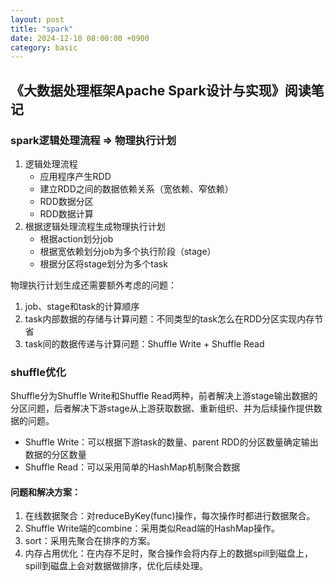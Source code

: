 ```yaml
---
layout: post
title: "spark"
date: 2024-12-10 08:00:00 +0900
category: basic
---
```


## 《大数据处理框架Apache Spark设计与实现》阅读笔记

### spark逻辑处理流程 => 物理执行计划

1. 逻辑处理流程
    * 应用程序产生RDD
    * 建立RDD之间的数据依赖关系（宽依赖、窄依赖）
    * RDD数据分区
    * RDD数据计算
2. 根据逻辑处理流程生成物理执行计划
    * 根据action划分job
    * 根据宽依赖划分job为多个执行阶段（stage）
    * 根据分区将stage划分为多个task

物理执行计划生成还需要额外考虑的问题：

1. job、stage和task的计算顺序
2. task内部数据的存储与计算问题：不同类型的task怎么在RDD分区实现内存节省
3. task间的数据传递与计算问题：Shuffle Write + Shuffle Read

### shuffle优化

Shuffle分为Shuffle Write和Shuffle Read两种，前者解决上游stage输出数据的分区问题，后者解决下游stage从上游获取数据、重新组织、并为后续操作提供数据的问题。

* Shuffle Write：可以根据下游task的数量、parent RDD的分区数量确定输出数据的分区数量
* Shuffle Read：可以采用简单的HashMap机制聚合数据

#### 问题和解决方案：

1. 在线数据聚合：对reduceByKey(func)操作，每次操作时都进行数据聚合。
2. Shuffle Write端的combine：采用类似Read端的HashMap操作。
3. sort：采用先聚合在排序的方案。
4. 内存占用优化：在内存不足时，聚合操作会将内存上的数据spill到磁盘上，spill到磁盘上会对数据做排序，优化后续处理。
